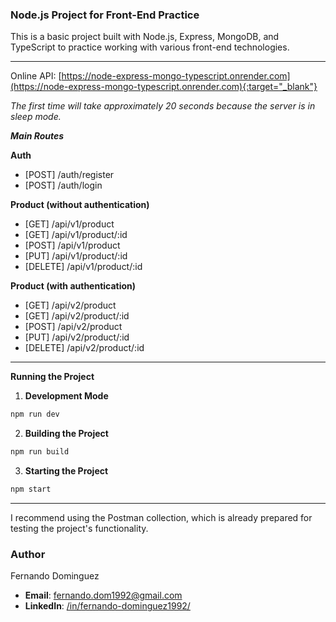 ### Node.js Project for Front-End Practice

This is a basic project built with Node.js, Express, MongoDB, and TypeScript to practice working with various front-end technologies.

---
Online API: [https://node-express-mongo-typescript.onrender.com](https://node-express-mongo-typescript.onrender.com){:target="_blank"}

*The first time will take approximately 20 seconds because the server is in sleep mode.*

***Main Routes***

**Auth**
- [POST] /auth/register
- [POST] /auth/login

**Product (without authentication)**
- [GET]     /api/v1/product
- [GET]     /api/v1/product/:id
- [POST]    /api/v1/product
- [PUT]     /api/v1/product/:id
- [DELETE]  /api/v1/product/:id

**Product (with authentication)**
- [GET]     /api/v2/product
- [GET]     /api/v2/product/:id
- [POST]    /api/v2/product
- [PUT]     /api/v2/product/:id
- [DELETE]  /api/v2/product/:id

---

**Running the Project**

1. **Development Mode**
```sh
npm run dev
```

2. **Building the Project**
```sh
npm run build
```

3. **Starting the Project**
```sh
npm start
```

---

I recommend using the Postman collection, which is already prepared for testing the project's functionality.

### Author

Fernando Dominguez

- __Email__: fernando.dom1992@gmail.com
- __LinkedIn__: [/in/fernando-dominguez1992/](https://www.linkedin.com/in/fernando-dominguez1992/)